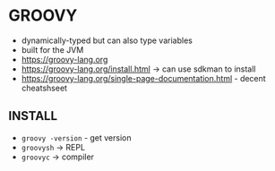 # GROOVY
- dynamically-typed but can also type variables
- built for the JVM
- https://groovy-lang.org
- https://groovy-lang.org/install.html -> can use sdkman to install
- https://groovy-lang.org/single-page-documentation.html - decent cheatshseet

## INSTALL
- `groovy -version` - get version
- `groovysh` -> REPL
- `groovyc` -> compiler
